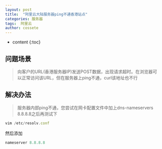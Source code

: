 ```yaml
---
layout: post
title:  "阿里云大陆服务器ping不通香港站点"
categories: 服务器
tags:  阿里云 
author: cossete
---
```


* content
{:toc}

## 问题场景
> 向客户的URL(香港服务器IP)发送POST数据，出现请求超时。在浏览器可以正常访问该URL，但在服务器上ping不通，curl该地址也不行

## 解决办法

> 服务器内部ping不通，您尝试在网卡配置文件中加上dns-nameservers 8.8.8.8之后再测试下

```js
vim /etc/resolv.conf
```

然后添加

```js
nameserver 8.8.8.8
```